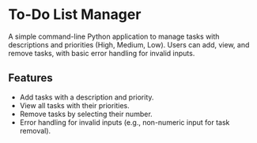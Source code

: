 # To-Do List Manager

A simple command-line Python application to manage tasks with descriptions and priorities (High, Medium, Low). Users can add, view, and remove tasks, with basic error handling for invalid inputs.

## Features
- Add tasks with a description and priority.
- View all tasks with their priorities.
- Remove tasks by selecting their number.
- Error handling for invalid inputs (e.g., non-numeric input for task removal).

